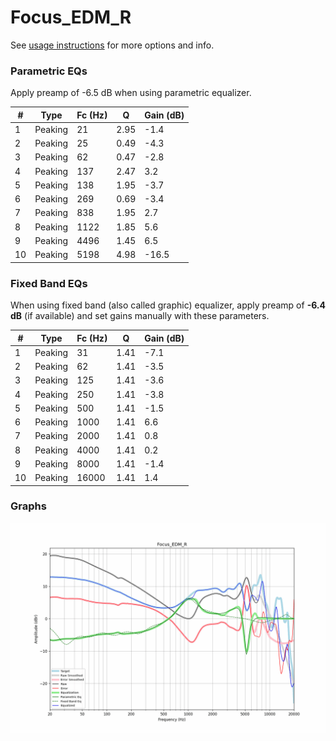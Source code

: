 # Focus_EDM_R
See [usage instructions](https://github.com/jaakkopasanen/AutoEq#usage) for more options and info.

### Parametric EQs
Apply preamp of -6.5 dB when using parametric equalizer.

|   # | Type    |   Fc (Hz) |    Q |   Gain (dB) |
|-----|---------|-----------|------|-------------|
|   1 | Peaking |        21 | 2.95 |        -1.4 |
|   2 | Peaking |        25 | 0.49 |        -4.3 |
|   3 | Peaking |        62 | 0.47 |        -2.8 |
|   4 | Peaking |       137 | 2.47 |         3.2 |
|   5 | Peaking |       138 | 1.95 |        -3.7 |
|   6 | Peaking |       269 | 0.69 |        -3.4 |
|   7 | Peaking |       838 | 1.95 |         2.7 |
|   8 | Peaking |      1122 | 1.85 |         5.6 |
|   9 | Peaking |      4496 | 1.45 |         6.5 |
|  10 | Peaking |      5198 | 4.98 |       -16.5 |

### Fixed Band EQs
When using fixed band (also called graphic) equalizer, apply preamp of **-6.4 dB** (if available) and set gains manually with these parameters.

|   # | Type    |   Fc (Hz) |    Q |   Gain (dB) |
|-----|---------|-----------|------|-------------|
|   1 | Peaking |        31 | 1.41 |        -7.1 |
|   2 | Peaking |        62 | 1.41 |        -3.5 |
|   3 | Peaking |       125 | 1.41 |        -3.6 |
|   4 | Peaking |       250 | 1.41 |        -3.8 |
|   5 | Peaking |       500 | 1.41 |        -1.5 |
|   6 | Peaking |      1000 | 1.41 |         6.6 |
|   7 | Peaking |      2000 | 1.41 |         0.8 |
|   8 | Peaking |      4000 | 1.41 |         0.2 |
|   9 | Peaking |      8000 | 1.41 |        -1.4 |
|  10 | Peaking |     16000 | 1.41 |         1.4 |

### Graphs
![](./Focus_EDM_R.png)
